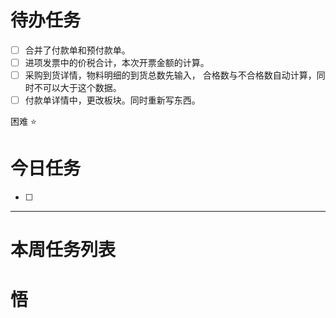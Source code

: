 # 待办任务
- [ ] 合并了付款单和预付款单。
- [ ] 进项发票中的价税合计，本次开票金额的计算。
- [ ] 采购到货详情，物料明细的到货总数先输入， 合格数与不合格数自动计算，同时不可以大于这个数据。
- [ ] 付款单详情中，更改板块。同时重新写东西。

困难
⭐

# 今日任务
- [ ] 




------
# 本周任务列表



# 悟